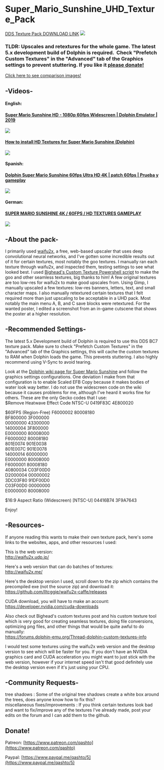 # Super_Mario_Sunshine_UHD_Texture_Pack
[DDS Texture Pack DOWNLOAD LINK](https://oko.sh/ThJ8ZqhI)
![](https://raw.githubusercontent.com/quinton-ashley/Super_Mario_Sunshine_UHD_Texture_Pack/master/textures/GMS/gui/title/tex1_490x270_8173791dd11cea7c_5.png)
### TLDR: Upscales and retextures for the whole game.  The latest 5.x development build of Dolphin is required.  Check "Prefetch Custom Textures" in the "Advanced" tab of the Graphics settings to prevent stuttering.  If you like it [please donate!](https://www.paypal.me/qashto/5)

[Click here to see comparison images!](../../wiki)

## -Videos-

#### English:

#### [Super Mario Sunshine HD - 1080p 60fps Widescreen | Dolphin Emulator | 2019](https://www.youtube.com/watch?v=45qFhXl4ySU)  
[![](https://img.youtube.com/vi/45qFhXl4ySU/0.jpg)](https://www.youtube.com/watch?v=45qFhXl4ySU)  

#### [How to install HD Textures for Super Mario Sunshine (Dolphin)](https://www.youtube.com/watch?v=Fcg2R14DhNI)  
[![](https://img.youtube.com/vi/Fcg2R14DhNI/0.jpg)](https://www.youtube.com/watch?v=Fcg2R14DhNI)  

#### Spanish:

#### [Dolphin Super Mario Sunshine 60fps Ultra HD 4K | patch 60fps | Prueba y gameplay](https://www.youtube.com/watch?v=3yMXZgDkvmw)  
[![](https://img.youtube.com/vi/3yMXZgDkvmw/0.jpg)](https://www.youtube.com/watch?v=3yMXZgDkvmw)  

#### German:

#### [SUPER MARIO SUNSHINE 4K / 60FPS / HD TEXTURES GAMEPLAY](https://www.youtube.com/watch?v=49KLnur_O9U)
[![](https://img.youtube.com/vi/49KLnur_O9U/0.jpg)](https://www.youtube.com/watch?v=49KLnur_O9U)  

## -About the pack-

I primarily used [waifu2x](https://github.com/nagadomi/waifu2x),  a free, web-based upscaler that uses deep convolutional neural networks, and I've gotten some incredible results out of it for certain textures, most notably the goo textures.  I manually ran each texture through waifu2x, and inspected them, testing settings to see what looked best.  I used [Bighead's Custom Texture Powershell script](https://forums.dolphin-emu.org/Thread-dolphin-custom-textures-info) to make the goo and other seamless textures, big thanks to him!  A few original textures are too low-res for waifu2x to make good upscales from.  Using Gimp, I manually upscaled a few textures: low-res banners, letters, text, and small character maps.  I also manually retextured certain textures that I felt required more than just upscaling to be acceptable in a UHD pack.  Most notably the main menu A, B, and C save blocks were retextured.  For the wanted poster, I edited a screenshot from an in-game cutscene that shows the poster at a higher resolution.

## -Recommended Settings-

The latest 5.x Development build of Dolphin is required to use this DDS BC7 texture pack.  Make sure to check "Prefetch Custom Textures" in the "Advanced" tab of the Graphics settings, this will cache the custom textures to RAM when Dolphin loads the game.  This prevents stuttering.  I also highly recommend using V-Sync to avoid tearing.

Look at the [Dolphin wiki page for Super Mario Sunshine](https://wiki.dolphin-emu.org/index.php?title=Super_Mario_Sunshine) and follow the graphics settings configurations.  One deviation I make from that configuration is to enable Scaled EFB Copy because it makes bodies of water look way better.  I do not use the widescreen code on the wiki because it causes problems for me, although I've heard it works fine for others.  These are the only Gecko codes that I use:  
$Remove Heatwave Effect Code NTSC-U
0419F83C 4E800020

$60FPS (Region-Free)
F6000002 80008180  
BF800000 3F000000  
00000000 43300000  
14000004 3F800000  
E0000000 80008000  
F6000002 80008180  
801E0074 901E0038  
801E007C 901E0078  
14000014 60000000  
E0000000 80008000  
F6000001 80008180  
40800034 C03F00D0  
D2000004 00000002  
3DC03F80 91DF00D0  
C03F00D0 00000000  
E0000000 80008000  

$16:9 Aspect Ratio (Widescreen) [NTSC-U]
04416B74 3F9A7643

Enjoy!

## -Resources-

If anyone reading this wants to make their own texture pack, here's some links to the websites, apps, and other resources I used:<br>

This is the web version:<br>
http://waifu2x.udp.jp/

Here's a web version that can do batches of textures:<br>
http://waifu2x.me/

Here's the desktop version I used, scroll down to the zip which contains the precompiled exe (not the source zip) and download it:<br>
https://github.com/lltcggie/waifu2x-caffe/releases

CUDA download, you will have to make an account:<br>
https://developer.nvidia.com/cuda-downloads

Also check out Bighead's custom textures post and his custom texture tool which is very good for creating seamless textures, doing file conversions, optimizing png files, and other things that would be quite awful to do manually:<br>
https://forums.dolphin-emu.org/Thread-dolphin-custom-textures-info

I would test some textures using the waifu2x web version and the desktop version to see which will be faster for you. If you don't have an NVIDIA graphics card and CUDA acceleration you might want to just stick with the web version, however if your internet speed isn't that good definitely use the desktop version even if it's just using your CPU.

## -Community Requests-

tree shadows : Some of the original tree shadows create a white box around the trees, does anyone know how to fix this?<br>
miscellaneous fixes/improvements : If you think certain textures look bad and want to fix/improve any of the textures I've already made, post your edits on the forum and I can add them to the github.<br>

## Donate!

Patreon:
[https://www.patreon.com/qashto](https://www.patreon.com/qashto)

Paypal:
[https://www.paypal.me/qashto/5](https://www.paypal.me/qashto/5)
